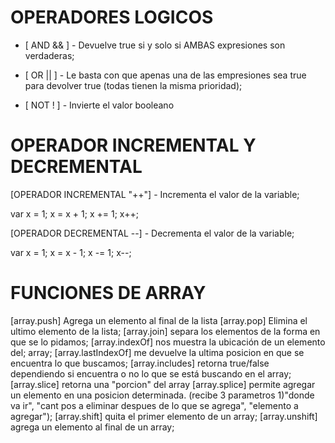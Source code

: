 
# OPERADORES LOGICOS

* [ AND && ] - Devuelve true si y solo si AMBAS expresiones son verdaderas;

* [ OR || ] - Le basta con que apenas una de las empresiones sea true para devolver true (todas tienen la misma prioridad);

* [ NOT ! ] - Invierte el valor booleano

# OPERADOR INCREMENTAL Y DECREMENTAL

[OPERADOR INCREMENTAL "++"] - Incrementa el valor de la variable;

var x = 1;
x = x + 1;
x += 1;
x++;

[OPERADOR DECREMENTAL --] - Decrementa el valor de la variable;

var x = 1;
x = x - 1;
x -= 1;
x--;

# FUNCIONES DE ARRAY

[array.push] Agrega un elemento al final de la lista
[array.pop] Elimina el ultimo elemento de la lista;
[array.join] separa los elementos de la forma en que se lo pidamos;
[array.indexOf] nos muestra la ubicación de un elemento del; array; 
[array.lastIndexOf] me devuelve la ultima posicion en que se encuentra lo que buscamos;
[array.includes] retorna true/false dependiendo si encuentra o no lo que se está buscando en el array; 
[array.slice] retorna una "porcion" del array
[array.splice] permite agregar un elemento en una posicion determinada. (recibe 3 parametros 1)"donde va ir", "cant pos a eliminar despues de lo que se agrega", "elemento a agregar");
[array.shift] quita el primer elemento de un array;
[array.unshift] agrega un elemento al final de un array;


# 